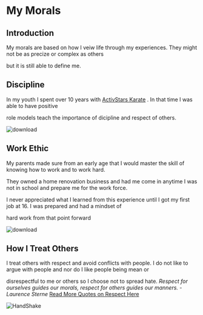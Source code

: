 # My Morals

## Introduction

My morals are based on how I veiw life through my experiences. They might not be as precize or complex as others 

but it is still able to define me.

## Discipline

In my youth I spent over 10 years with [ActivStars Karate](https://activstars.com/) . In that time I was able to have positive 

role models teach the importance of dicipline and respect of others.

![download](https://user-images.githubusercontent.com/97974825/158644274-0f15a568-b81b-446b-85b6-250a3b15bc90.jpg)

## Work Ethic

My parents made sure from an early age that I would master the skill of knowing how to work and to work hard.

They owned a home renovation business and had me come in anytime I was not in school and prepare me for the work force.

I never appreciated what I learned from this experience until I got my first job at 16. I was prepared and had a mindset of

hard work from that point forward

![download](https://user-images.githubusercontent.com/97974825/158645065-c92b0c78-b299-41ba-a913-37162171e5dc.jpg)

## How I Treat Others

I treat others with respect and avoid conflicts with people. I do not like to argue with people and nor do I like people being mean or

disrespectful to me or others so I choose not to spread hate.  *Respect for ourselves guides our morals, respect for others guides our manners. -Laurence Sterne*
[Read More Quotes on Respect Here](https://www.brainyquote.com/topics/respect-quotes)

![HandShake](https://user-images.githubusercontent.com/97974825/158646118-fa04a99a-9a86-4c36-902b-c88a1db63be3.jpg)
